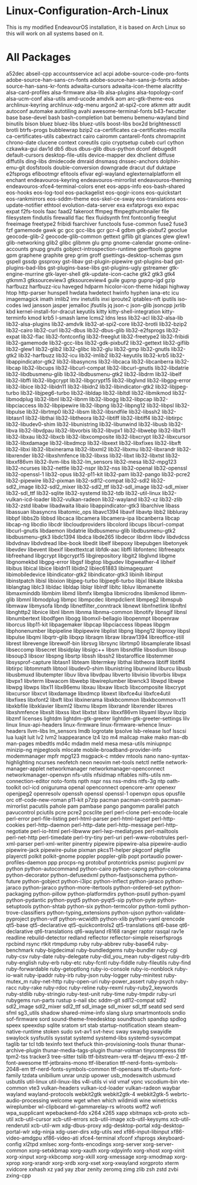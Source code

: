 # Linux-Configuration-Arch-Linux
This is my modified EndeavourOS installation, it is based on Arch Linux so this will work on all systems based on it.

# All Packages
a52dec abseil-cpp accountsservice acl acpi adobe-source-code-pro-fonts adobe-source-han-sans-cn-fonts adobe-source-han-sans-jp-fonts adobe-source-han-sans-kr-fonts adwaita-cursors adwaita-icon-theme alacritty alsa-card-profiles alsa-firmware alsa-lib alsa-plugins alsa-topology-conf alsa-ucm-conf alsa-utils amd-ucode amdvlk aom arc-gtk-theme-eos archlinux-keyring archlinux-xdg-menu argon2 at-spi2-core atkmm attr audit autoconf automake autotiling avahi awesome-terminal-fonts b43-fwcutter base base-devel bash bash-completion bat bemenu bemenu-wayland bind binutils bison bluez bluez-libs bluez-utils boost-libs box2d brightnessctl brotli btrfs-progs bubblewrap bzip2 ca-certificates ca-certificates-mozilla ca-certificates-utils cabextract cairo cairomm cantarell-fonts chromaprint chrono-date clucene context coreutils cpio cryptsetup cubeb curl cython czkawka-gui dav1d db5 dbus dbus-glib dbus-python dconf debugedit default-cursors desktop-file-utils device-mapper dex dhclient diffuse diffutils ding-libs dmidecode dmraid dnsmasq dnssec-anchors dolphin-emu-git dosfstools double-conversion downgrade dracut duf duktape e2fsprogs efibootmgr efitools efivar egl-wayland eglexternalplatform ell enchant endeavouros-keyring endeavouros-mirrorlist endeavouros-theming endeavouros-xfce4-terminal-colors enet eos-apps-info eos-bash-shared eos-hooks eos-log-tool eos-packagelist eos-qogir-icons eos-quickstart eos-rankmirrors eos-sddm-theme eos-skel-ce-sway eos-translations eos-update-notifier ethtool evolution-data-server exa exfatprogs exo expac expat f2fs-tools faac faad2 fakeroot ffmpeg ffmpegthumbnailer file filesystem findutils firewalld flac flex fluidsynth fmt fontconfig freeglut freeimage freetype2 fribidi fsarchiver functools fuse-common fuse2 fuse3 fzf gamemode gawk gc gcc gcc-libs gcr gcr-4 gdbm gdk-pixbuf2 geoclue geocode-glib-2 geocode-glib-common gettext giflib git glances glew glew1 glib-networking glib2 glibc glibmm glu gmp gnome-calendar gnome-online-accounts gnupg gnutls gobject-introspection-runtime gperftools gpgme gpm graphene graphite grep grim groff gsettings-desktop-schemas gsm gspell gssdp gssproxy gst-libav gst-plugin-pipewire gst-plugins-bad gst-plugins-bad-libs gst-plugins-base-libs gst-plugins-ugly gstreamer gtk-engine-murrine gtk-layer-shell gtk-update-icon-cache gtk2 gtk3 gtk4 gtkmm3 gtksourceview3 gtksourceview4 guile gupnp gupnp-igd gzip harfbuzz harfbuzz-icu haveged hdparm hicolor-icon-theme hidapi highway htop http-parser hunspell hwdata hwdetect hwinfo hyphen iana-etc icu imagemagick imath imlib2 imv inetutils inxi iproute2 iptables-nft iputils iso-codes iwd jansson jasper jemalloc jfsutils jq json-c json-glib jsoncpp jxrlib kbd kernel-install-for-dracut keyutils kitty kitty-shell-integration kitty-terminfo kmod krb5 l-smash lame lcms2 ldns less lib32-acl lib32-alsa-lib lib32-alsa-plugins lib32-amdvlk lib32-at-spi2-core lib32-brotli lib32-bzip2 lib32-cairo lib32-curl lib32-dbus lib32-dbus-glib lib32-e2fsprogs lib32-expat lib32-flac lib32-fontconfig lib32-freeglut lib32-freetype2 lib32-fribidi lib32-gamemode lib32-gcc-libs lib32-gdk-pixbuf2 lib32-gettext lib32-giflib lib32-glew1 lib32-glib2 lib32-glibc lib32-glu lib32-gmp lib32-gnutls lib32-gtk2 lib32-harfbuzz lib32-icu lib32-imlib2 lib32-keyutils lib32-krb5 lib32-libappindicator-gtk2 lib32-libasyncns lib32-libcaca lib32-libcanberra lib32-libcap lib32-libcups lib32-libcurl-compat lib32-libcurl-gnutls lib32-libdatrie lib32-libdbusmenu-glib lib32-libdbusmenu-gtk2 lib32-libdrm lib32-libelf lib32-libffi lib32-libgcrypt lib32-libgcrypt15 lib32-libglvnd lib32-libgpg-error lib32-libice lib32-libidn11 lib32-libidn2 lib32-libindicator-gtk2 lib32-libjpeg-turbo lib32-libjpeg6-turbo lib32-libldap lib32-libltdl lib32-libmikmod lib32-libmodplug lib32-libnl lib32-libnm lib32-libogg lib32-libpcap lib32-libpciaccess lib32-libpipewire lib32-libpng lib32-libpng12 lib32-libpsl lib32-libpulse lib32-librtmp0 lib32-libsm lib32-libsndfile lib32-libssh2 lib32-libtasn1 lib32-libthai lib32-libtheora lib32-libtiff lib32-libtiff4 lib32-libtirpc lib32-libudev0-shim lib32-libunistring lib32-libunwind lib32-libusb lib32-libva lib32-libvdpau lib32-libvorbis lib32-libvpx1 lib32-libwebp lib32-libx11 lib32-libxau lib32-libxcb lib32-libxcomposite lib32-libxcrypt lib32-libxcursor lib32-libxdamage lib32-libxdmcp lib32-libxext lib32-libxfixes lib32-libxft lib32-libxi lib32-libxinerama lib32-libxml2 lib32-libxmu lib32-libxrandr lib32-libxrender lib32-libxshmfence lib32-libxss lib32-libxt lib32-libxtst lib32-libxxf86vm lib32-llvm-libs lib32-lm_sensors lib32-mesa lib32-mpg123 lib32-ncurses lib32-nettle lib32-nspr lib32-nss lib32-openal lib32-openssl lib32-openssl-1 lib32-opus lib32-p11-kit lib32-pam lib32-pango lib32-pcre2 lib32-pipewire lib32-pixman lib32-sdl12-compat lib32-sdl2 lib32-sdl2_image lib32-sdl2_mixer lib32-sdl2_ttf lib32-sdl_image lib32-sdl_mixer lib32-sdl_ttf lib32-sqlite lib32-systemd lib32-tdb lib32-util-linux lib32-vulkan-icd-loader lib32-vulkan-radeon lib32-wayland lib32-xz lib32-zlib lib32-zstd libabw libadwaita libaio libappindicator-gtk3 libarchive libass libassuan libasyncns libatomic_ops libavc1394 libavif libavtp libb2 libbluray libbpf libbs2b libbsd libcaca libcamera libcamera-ipa libcanberra libcap libcap-ng libcdio libcdr libcloudproviders libcolord libcups libcurl-compat libcurl-gnutls libdaemon libdatrie libdbusmenu-glib libdbusmenu-gtk2 libdbusmenu-gtk3 libdc1394 libdca libde265 libdecor libdrm libdv libdvdcss libdvdnav libdvdread libe-book libedit libelf libepoxy libepubgen libetonyek libevdev libevent libexif libexttextcat libfdk-aac libffi libfontenc libfreeaptx libfreehand libgcrypt libgcrypt15 libgirepository libgit2 libglvnd libgme libgnomekbd libgpg-error libgsf libgtop libgudev libgweather-4 libheif libibus libical libice libidn11 libidn2 libiec61883 libimagequant libimobiledevice libindicator-gtk2 libindicator-gtk3 libinih libinput libinstpatch libisl libixion libjpeg-turbo libjpeg6-turbo libjxl libkate libksba liblangtag liblc3 libldac libldap liblqr liblrdf libltc libluv libmanette libmaxminddb libmbim libmd libmfx libmgba libmicrodns libmikmod libmm-glib libmnl libmodplug libmpc libmpcdec libmpdclient libmpeg2 libmspub libmwaw libmysofa libndp libnetfilter_conntrack libnewt libnfnetlink libnftnl libnghttp2 libnice libnl libnm libnma libnma-common libnotify libnsgif libnsl libnumbertext libodfgen libogg libomxil-bellagio libopenmpt libopenraw liborcus libp11-kit libpagemaker libpcap libpciaccess libpeas libpgm libphonenumber libpipeline libpipewire libplist libpng libpng12 libproxy libpsl libpulse libqmi libqrtr-glib libqxp libraqm libraw libraw1394 libreoffice-still librest librevenge librewolf-bin librsvg librsync librtmp0 libsamplerate libsasl libseccomp libsecret libsidplay libsigc++ libsm libsndfile libsodium libsoup libsoup3 libsoxr libspng libsrtp libssh libssh2 libstaroffice libstemmer libsysprof-capture libtasn1 libteam libtermkey libthai libtheora libtiff libtiff4 libtirpc libtommath libtool libudev0-shim libunistring libunwind liburcu libusb libusbmuxd libutempter libuv libva libvdpau libverto libvisio libvorbis libvpx libvpx1 libvterm libwacom libwebp libwireplumber libwnck3 libwpd libwpe libwpg libwps libx11 libx86emu libxau libxaw libxcb libxcomposite libxcrypt libxcursor libxcvt libxdamage libxdmcp libxext libxfce4ui libxfce4util libxfixes libxfont2 libxft libxi libxinerama libxkbcommon libxkbcommon-x11 libxkbfile libxklavier libxml2 libxmu libxpm libxrandr libxrender libxres libxshmfence libxslt libxss libxt libxtst libxv libxxf86vm libyaml libyuv libzip libzmf licenses lightdm lightdm-gtk-greeter lightdm-gtk-greeter-settings lilv linux linux-api-headers linux-firmware linux-firmware-whence linux-headers llvm-libs lm_sensors lmdb logrotate lpsolve lsb-release lsof lsscsi lua luajit luit lv2 lvm2 lxappearance lz4 lzo m4 mailcap make mako man-db man-pages mbedtls md4c mdadm meld mesa mesa-utils miniupnpc minizip-ng mjpegtools mlocate mobile-broadband-provider-info modemmanager mpfr mpg123 msgpack-c mtdev mtools nano nano-syntax-highlighting ncurses neofetch neon neovim net-tools netctl nettle network-manager-applet networkmanager networkmanager-openconnect networkmanager-openvpn nfs-utils nfsidmap nftables nilfs-utils nm-connection-editor noto-fonts npth nspr nss nss-mdns ntfs-3g ntp oath-toolkit ocl-icd oniguruma openal openconnect opencore-amr openexr openjpeg2 openresolv openssh openssl openssl-1 openvpn opus opusfile orc otf-code-new-roman p11-kit p7zip pacman pacman-contrib pacman-mirrorlist pacutils pahole pam pambase pango pangomm parallel patch pavucontrol pciutils pcre pcre2 pcsclite perl perl-clone perl-encode-locale perl-error perl-file-listing perl-html-parser perl-html-tagset perl-http-cookies perl-http-daemon perl-http-date perl-http-message perl-http-negotiate perl-io-html perl-libwww perl-lwp-mediatypes perl-mailtools perl-net-http perl-timedate perl-try-tiny perl-uri perl-www-robotrules perl-xml-parser perl-xml-writer pinentry pipewire pipewire-alsa pipewire-audio pipewire-jack pipewire-pulse pixman pkcs11-helper pkgconf pkgfile playerctl polkit polkit-gnome poppler poppler-glib popt portaudio power-profiles-daemon ppp procps-ng protobuf protontricks psmisc pugixml pv python python-autocommand python-cairo python-capng python-colorama python-decorator python-defusedxml python-fastjsonschema python-future python-gobject python-i3ipc python-inflect python-jaraco python-jaraco python-jaraco python-more-itertools python-ordered-set python-packaging python-pillow python-platformdirs python-psutil python-pyaml python-pydantic python-pyqt5 python-pyqt5-sip python-pyte python-setuptools python-shtab python-six python-termcolor python-tomli python-trove-classifiers python-typing_extensions python-ujson python-validate-pyproject python-vdf python-wcwidth python-xlib python-yaml qrencode qt5-base qt5-declarative qt5-quickcontrols2 qt5-translations qt6-base qt6-declarative qt6-translations qt6-wayland r8168 ranger raptor rasqal rav1e readline rebuild-detector redland reflector reflector-simple reiserfsprogs rpcbind rsync rtkit rtmpdump ruby ruby-abbrev ruby-base64 ruby-benchmark ruby-bigdecimal ruby-bundledgems ruby-bundler ruby-cgi ruby-csv ruby-date ruby-delegate ruby-did_you_mean ruby-digest ruby-drb ruby-english ruby-erb ruby-etc ruby-fcntl ruby-fiddle ruby-fileutils ruby-find ruby-forwardable ruby-getoptlong ruby-io-console ruby-io-nonblock ruby-io-wait ruby-ipaddr ruby-irb ruby-json ruby-logger ruby-minitest ruby-mutex_m ruby-net-http ruby-open-uri ruby-power_assert ruby-psych ruby-racc ruby-rake ruby-rdoc ruby-reline ruby-rexml ruby-ruby2_keywords ruby-stdlib ruby-stringio ruby-test-unit ruby-time ruby-tmpdir ruby-uri rubygems run-parts rustup s-nail sbc sddm-git sdl12-compat sdl2 sdl2_image sdl2_mixer sdl2_ttf sdl_image sdl_mixer sdl_ttf seatd sed serd sfml sg3_utils shadow shared-mime-info slang slurp smartmontools sndio sof-firmware sord sound-theme-freedesktop soundtouch spandsp spdlog speex speexdsp sqlite sratom srt stab startup-notification steam steam-native-runtime stoken sudo svt-av1 svt-hevc sway swaybg swayidle swaylock sysfsutils sysstat systemd systemd-libs systemd-sysvcompat taglib tar tcl tdb texinfo text thefuck thin-provisioning-tools thunar thunar-archive-plugin thunar-media-tags-plugin thunar-volman tinycompress tldr tpm2-tss tracker3 tree-sitter tslib ttf-bitstream-vera ttf-dejavu ttf-exo-2 ttf-font-awesome ttf-jetbrains-mono ttf-liberation ttf-nerd-fonts-symbols-2048-em ttf-nerd-fonts-symbols-common ttf-opensans ttf-ubuntu-font-family tzdata unibilium unrar unzip upower usb_modeswitch usbmuxd usbutils util-linux util-linux-libs v4l-utils vi vid vmaf vpnc vscodium-bin vte-common vte3 vulkan-headers vulkan-icd-loader vulkan-radeon waybar wayland wayland-protocols webkit2gtk webkit2gtk-4 webkit2gtk-5 webrtc-audio-processing welcome wget when which wildmidi wine winetricks wireplumber wl-clipboard wl-gammarelay-rs wlroots woff2 wofi wpa_supplicant wpebackend-fdo x264 x265 xapp xbitmaps xcb-proto xcb-util xcb-util-cursor xcb-util-errors xcb-util-image xcb-util-keysyms xcb-util-renderutil xcb-util-wm xdg-dbus-proxy xdg-desktop-portal xdg-desktop-portal-wlr xdg-ninja xdg-user-dirs xdg-utils xed xf86-input-libinput xf86-video-amdgpu xf86-video-ati xfce4-terminal xfconf xfsprogs xkeyboard-config xl2tpd xmlsec xorg-fonts-encodings xorg-server xorg-server-common xorg-setxkbmap xorg-xauth xorg-xdpyinfo xorg-xhost xorg-xinit xorg-xinput xorg-xkbcomp xorg-xkill xorg-xmessage xorg-xmodmap xorg-xprop xorg-xrandr xorg-xrdb xorg-xset xorg-xwayland xorgproto xterm xvidcore xxhash xz yad yay zbar zenity zeromq zimg zlib zsh zstd zvbi zxing-cpp
